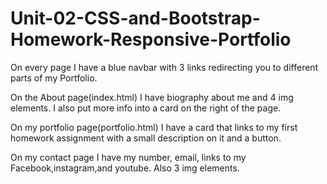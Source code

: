 # Unit-02-CSS-and-Bootstrap-Homework-Responsive-Portfolio

On every page I have a blue navbar with 3 links redirecting you to different parts of my Portfolio.

On the About page(index.html) I have biography about me and 4 img elements. I also put more info into a card on the right of the page.

On my portfolio page(portfolio.html) I have a card that links to my first homework assignment with a small description on it and a button. 

On my contact page I have my number, email, links to my Facebook,instagram,and youtube. Also 3 img elements.


